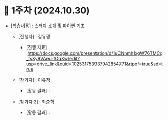 # 📑 1주차 (2024.10.30)

- [학습내용] : 스터디 소개 및 파이썬 기초
  
   - [진행자]   : 김유광
      - [진행 자료] :https://docs.google.com/presentation/d/1uCNnmh1xgW76TMCq_fsXy9VAeu-fOqXw/edit?usp=drive_link&ouid=102531753937942854771&rtpof=true&sd=true
   
   - [참가자]   : 이유정
      - [활동 결과] : 
      
   - [참가자 2]   : 최준혁
      - [활동 결과] :

